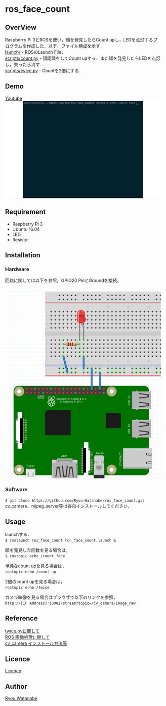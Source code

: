 # ros_face_count
## OverView
Raspberry Pi 3とROSを使い，顔を発見したらCount upし，LEDを点灯するプログラムを作成した．以下，ファイル構成を示す．  
[launch/](https://github.com/Ryou-Watanabe/ros_face_count/tree/master/launch) - ROSのLaunch File．  
[scripts/count.py](https://github.com/Ryou-Watanabe/ros_face_count/blob/master/scripts/count.py) - 顔認識をしてCount upする．また顔を発見したらLEDを点灯し，失ったら消す．  
[scripts/twice.py](https://github.com/Ryou-Watanabe/ros_face_count/blob/master/scripts/twice.py) - Countを2倍にする．  

## Demo
[Youtube](https://youtu.be/OmNGXfXs4kM)  
![gif](https://github.com/Ryou-Watanabe/ros_face_count/blob/images/ros_face.gif)

## Requirement
* Raspberry Pi 3
* Ubuntu 16.04
* LED
* Resistor

## Installation
### Hardware
回路に関しては以下を参照。GPIO20 PinとGroundを接続。

![回路図](https://github.com/Ryou-Watanabe/ros_face_count/blob/images/ros_face_count1.png)

### Software
`$ git clone https://github.com/Ryou-Watanabe/ros_face_count.git`  
cv_camera，mjpeg_server等は各自インストールしてください．

## Usage
launchする．  
`$ roslaunch ros_face_count run_face_count.launch &`

顔を発見した回数を見る場合は，  
`$ rostopic echo /count_face`

単純なcount upを見る場合は，  
`rostopic echo /count_up`

2倍のcount upを見る場合は，  
`rostopic echo /twice`

カメラ映像を見る場合はブラウザで以下のリンクを参照．  
`http://[IP Address]:10002/stream?topic=/cv_camera/image_raw`

## Reference
[twice.pyに関して](https://lab.ueda.asia/?presenpress=ロボットシステム学2016第13回#/)  
[ROS 画像処理に関して](https://github.com/ryuichiueda/pimouse_vision_control)  
[cv_camera インストール方法等](https://lab.ueda.asia/?presenpress=ロボットシステム学2016第12回#/11)

## Licence
[Licence](https://github.com/Ryou-Watanabe/ros_face_count/blob/master/LICENSE)

## Author
[Ryou Watanabe](https://github.com/Ryou-Watanabe)
